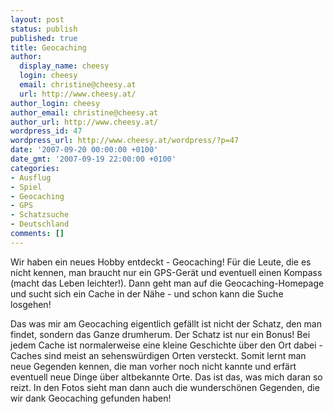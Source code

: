 ```yaml
---
layout: post
status: publish
published: true
title: Geocaching
author:
  display_name: cheesy
  login: cheesy
  email: christine@cheesy.at
  url: http://www.cheesy.at/
author_login: cheesy
author_email: christine@cheesy.at
author_url: http://www.cheesy.at/
wordpress_id: 47
wordpress_url: http://www.cheesy.at/wordpress/?p=47
date: '2007-09-20 00:00:00 +0100'
date_gmt: '2007-09-19 22:00:00 +0100'
categories:
- Ausflug
- Spiel
- Geocaching
- GPS
- Schatzsuche
- Deutschland
comments: []
---
```

<!--:de--><!-- 3883-->Wir haben ein neues Hobby entdeckt - Geocaching! Für die Leute, die es nicht kennen, man braucht nur ein GPS-Gerät und eventuell einen Kompass (macht das Leben leichter!). Dann geht man auf die Geocaching-Homepage und sucht sich ein Cache in der Nähe - und schon kann die Suche losgehen!
Das was mir am Geocaching eigentlich gefällt ist nicht der Schatz, den man findet, sondern das Ganze drumherum. Der Schatz ist nur ein Bonus! Bei jedem Cache ist normalerweise eine kleine Geschichte über den Ort dabei - Caches sind meist an sehenswürdigen Orten versteckt. Somit lernt man neue Gegenden kennen, die man vorher noch nicht kannte und erfärt eventuell neue Dinge über altbekannte Orte. Das ist das, was mich daran so reizt.
In den Fotos sieht man dann auch die wunderschönen Gegenden, die wir dank Geocaching gefunden haben!<!--:-->
